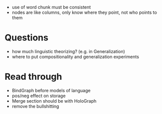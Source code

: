 

- use of word chunk must be consistent
- nodes are like columns, only know where they point, not who points to them

# Questions
- how much linguistic theorizing? (e.g. in Generalization)
- where to put compositionality and generalization experiments


# Read through
- BindGraph before models of language
- pos/neg effect on storage
- Merge section should be with HoloGraph
- remove the bullshitting